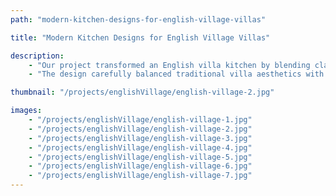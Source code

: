 ```yaml
---
path: "modern-kitchen-designs-for-english-village-villas"

title: "Modern Kitchen Designs for English Village Villas"

description:
    - "Our project transformed an English villa kitchen by blending classic elegance with modern functionality. We created a sophisticated design that turned the cooking space into the heart of the home, combining timeless charm with practical innovation. The homeowner discovered a new way to reimagine their kitchen, exploring a versatile layout, premium materials, and smart storage solutions tailored to enhance their culinary experience."
    - "The design carefully balanced traditional villa aesthetics with contemporary needs, offering inspiration for transforming the kitchen while preserving its inherent character. Our expert team crafted a space that was both stylish and efficient, proving that beautiful design and practical living can coexist perfectly. The result was a stunning, functional kitchen that reflects personal style and meets the demands of modern cooking."

thumbnail: "/projects/englishVillage/english-village-2.jpg"

images:
    - "/projects/englishVillage/english-village-1.jpg"
    - "/projects/englishVillage/english-village-2.jpg"
    - "/projects/englishVillage/english-village-3.jpg"
    - "/projects/englishVillage/english-village-4.jpg"
    - "/projects/englishVillage/english-village-5.jpg"
    - "/projects/englishVillage/english-village-6.jpg"
    - "/projects/englishVillage/english-village-7.jpg"
---
```

